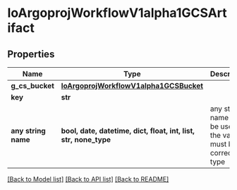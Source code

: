 # IoArgoprojWorkflowV1alpha1GCSArtifact


## Properties
Name | Type | Description | Notes
------------ | ------------- | ------------- | -------------
**g_cs_bucket** | [**IoArgoprojWorkflowV1alpha1GCSBucket**](IoArgoprojWorkflowV1alpha1GCSBucket.md) |  | [optional] 
**key** | **str** |  | [optional] 
**any string name** | **bool, date, datetime, dict, float, int, list, str, none_type** | any string name can be used but the value must be the correct type | [optional]

[[Back to Model list]](../README.md#documentation-for-models) [[Back to API list]](../README.md#documentation-for-api-endpoints) [[Back to README]](../README.md)


